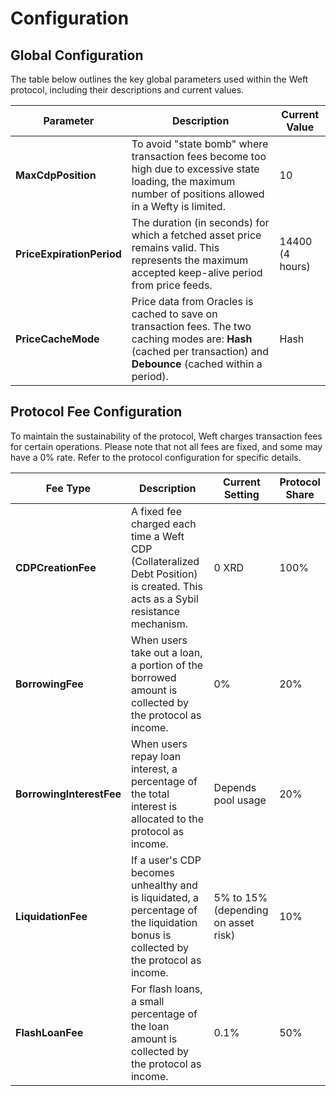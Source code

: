 # Configuration

## Global Configuration 

The table below outlines the key global parameters used within the Weft protocol, including their descriptions and current values.

| **Parameter**| **Description** | **Current Value** |
|--------------|-----------------|-------------------|
| **MaxCdpPosition**| To avoid "state bomb" where transaction fees become too high due to excessive state loading, the maximum number of positions allowed in a Wefty is limited.    | 10 |
| **PriceExpirationPeriod**| The duration (in seconds) for which a fetched asset price remains valid. This represents the maximum accepted keep-alive period from price feeds.|  14400<br/> (4 hours) |
| **PriceCacheMode**| Price data from Oracles is cached to save on transaction fees. The two caching modes are: **Hash** (cached per transaction) and **Debounce** (cached within a period). | Hash           |


## Protocol Fee Configuration 

To maintain the sustainability of the protocol, Weft charges transaction fees for certain operations. Please note that not all fees are fixed, and some may have a 0% rate. Refer to the protocol configuration for specific details.

| **Fee Type**                  | **Description**                                                                                                                                              | **Current Setting**                        | **Protocol Share** |
|-------------------------------|--------------------------------------------------------------------------------------------------------------------------------------------------------------|-------------------------------------------|---------------------|
| **CDPCreationFee**          | A fixed fee charged each time a Weft CDP (Collateralized Debt Position) is created. This acts as a Sybil resistance mechanism.                               | 0 XRD                                     | 100%                  |
| **BorrowingFee**             | When users take out a loan, a portion of the borrowed amount is collected by the protocol as income.                                                         | 0%                                        | 20%                  |
| **BorrowingInterestFee**     | When users repay loan interest, a percentage of the total interest is allocated to the protocol as income.                                                   | Depends pool usage                                      | 20%                  |
| **LiquidationFee**           | If a user's CDP becomes unhealthy and is liquidated, a percentage of the liquidation bonus is collected by the protocol as income.                           | 5% to 15% (depending on asset risk)      | 10%                  |
| **FlashLoanFee**            | For flash loans, a small percentage of the loan amount is collected by the protocol as income.                                                                | 0.1%                                      | 50%                  |

